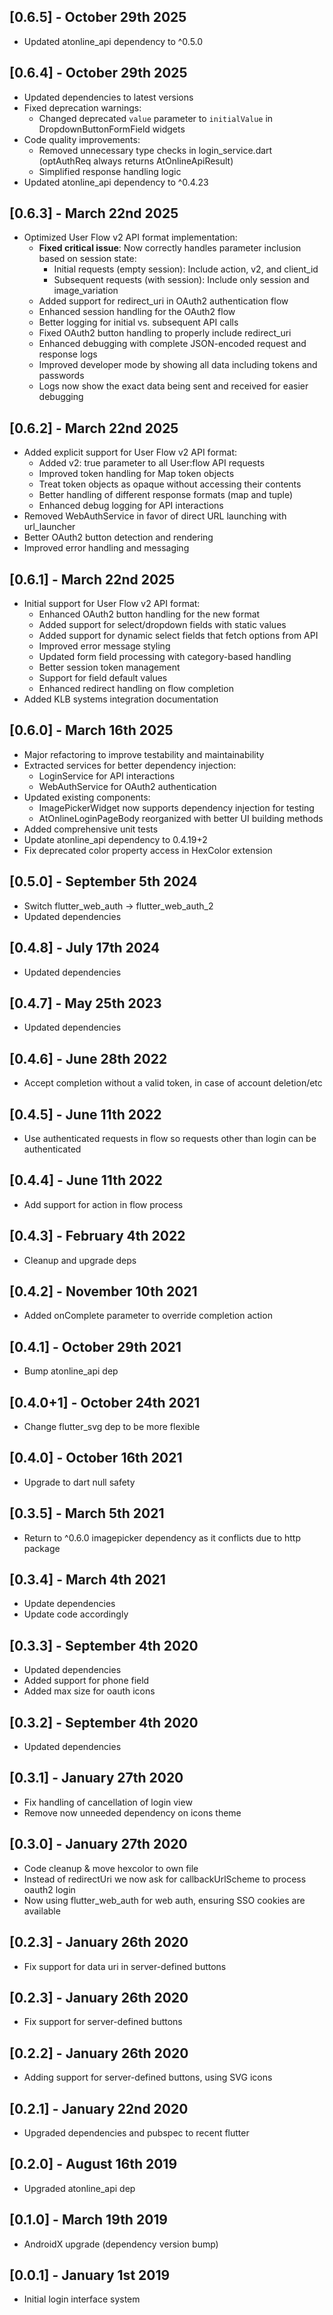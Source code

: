 ## [0.6.5] - October 29th 2025

* Updated atonline_api dependency to ^0.5.0

## [0.6.4] - October 29th 2025

* Updated dependencies to latest versions
* Fixed deprecation warnings:
  * Changed deprecated `value` parameter to `initialValue` in DropdownButtonFormField widgets
* Code quality improvements:
  * Removed unnecessary type checks in login_service.dart (optAuthReq always returns AtOnlineApiResult)
  * Simplified response handling logic
* Updated atonline_api dependency to ^0.4.23

## [0.6.3] - March 22nd 2025

* Optimized User Flow v2 API format implementation:
  * **Fixed critical issue**: Now correctly handles parameter inclusion based on session state:
    * Initial requests (empty session): Include action, v2, and client_id
    * Subsequent requests (with session): Include only session and image_variation
  * Added support for redirect_uri in OAuth2 authentication flow
  * Enhanced session handling for the OAuth2 flow
  * Better logging for initial vs. subsequent API calls
  * Fixed OAuth2 button handling to properly include redirect_uri
  * Enhanced debugging with complete JSON-encoded request and response logs
  * Improved developer mode by showing all data including tokens and passwords
  * Logs now show the exact data being sent and received for easier debugging

## [0.6.2] - March 22nd 2025

* Added explicit support for User Flow v2 API format:
  * Added v2: true parameter to all User:flow API requests
  * Improved token handling for Map token objects
  * Treat token objects as opaque without accessing their contents
  * Better handling of different response formats (map and tuple)
  * Enhanced debug logging for API interactions
* Removed WebAuthService in favor of direct URL launching with url_launcher
* Better OAuth2 button detection and rendering
* Improved error handling and messaging

## [0.6.1] - March 22nd 2025

* Initial support for User Flow v2 API format:
  * Enhanced OAuth2 button handling for the new format
  * Added support for select/dropdown fields with static values
  * Added support for dynamic select fields that fetch options from API
  * Improved error message styling
  * Updated form field processing with category-based handling
  * Better session token management
  * Support for field default values
  * Enhanced redirect handling on flow completion
* Added KLB systems integration documentation

## [0.6.0] - March 16th 2025

* Major refactoring to improve testability and maintainability
* Extracted services for better dependency injection:
  * LoginService for API interactions
  * WebAuthService for OAuth2 authentication
* Updated existing components:
  * ImagePickerWidget now supports dependency injection for testing
  * AtOnlineLoginPageBody reorganized with better UI building methods
* Added comprehensive unit tests
* Update atonline_api dependency to 0.4.19+2
* Fix deprecated color property access in HexColor extension

## [0.5.0] - September 5th 2024

* Switch flutter_web_auth → flutter_web_auth_2
* Updated dependencies

## [0.4.8] - July 17th 2024

* Updated dependencies

## [0.4.7] - May 25th 2023

* Updated dependencies

## [0.4.6] - June 28th 2022

* Accept completion without a valid token, in case of account deletion/etc

## [0.4.5] - June 11th 2022

* Use authenticated requests in flow so requests other than login can be authenticated

## [0.4.4] - June 11th 2022

* Add support for action in flow process

## [0.4.3] - February 4th 2022

* Cleanup and upgrade deps

## [0.4.2] - November 10th 2021

* Added onComplete parameter to override completion action

## [0.4.1] - October 29th 2021

* Bump atonline_api dep

## [0.4.0+1] - October 24th 2021

* Change flutter_svg dep to be more flexible

## [0.4.0] - October 16th 2021

* Upgrade to dart null safety

## [0.3.5] - March 5th 2021

* Return to ^0.6.0 imagepicker dependency as it conflicts due to http package

## [0.3.4] - March 4th 2021

* Update dependencies
* Update code accordingly

## [0.3.3] - September 4th 2020

* Updated dependencies
* Added support for phone field
* Added max size for oauth icons

## [0.3.2] - September 4th 2020

* Updated dependencies

## [0.3.1] - January 27th 2020

* Fix handling of cancellation of login view
* Remove now unneeded dependency on icons theme

## [0.3.0] - January 27th 2020

* Code cleanup & move hexcolor to own file
* Instead of redirectUri we now ask for callbackUrlScheme to process oauth2 login
* Now using flutter_web_auth for web auth, ensuring SSO cookies are available

## [0.2.3] - January 26th 2020

* Fix support for data uri in server-defined buttons

## [0.2.3] - January 26th 2020

* Fix support for server-defined buttons

## [0.2.2] - January 26th 2020

* Adding support for server-defined buttons, using SVG icons

## [0.2.1] - January 22nd 2020

* Upgraded dependencies and pubspec to recent flutter

## [0.2.0] - August 16th 2019

* Upgraded atonline_api dep

## [0.1.0] - March 19th 2019

* AndroidX upgrade (dependency version bump)

## [0.0.1] - January 1st 2019

* Initial login interface system
